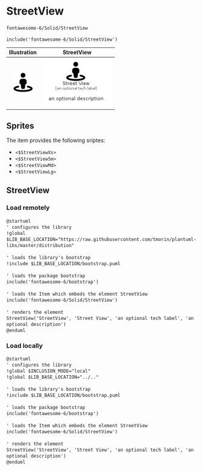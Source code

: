 # StreetView


```text
fontawesome-6/Solid/StreetView
```

```text
include('fontawesome-6/Solid/StreetView')
```



| Illustration | StreetView |
| :---: | :---: |
| ![illustration for Illustration](../../fontawesome-6/Solid/StreetView.png) | ![illustration for StreetView](../../fontawesome-6/Solid/StreetView.Local.png) |



## Sprites
The item provides the following sriptes:

- `<$StreetViewXs>`
- `<$StreetViewSm>`
- `<$StreetViewMd>`
- `<$StreetViewLg>`





## StreetView

### Load remotely
```plantuml
@startuml
' configures the library
!global $LIB_BASE_LOCATION="https://raw.githubusercontent.com/tmorin/plantuml-libs/master/distribution"

' loads the library's bootstrap
!include $LIB_BASE_LOCATION/bootstrap.puml

' loads the package bootstrap
include('fontawesome-6/bootstrap')

' loads the Item which embeds the element StreetView
include('fontawesome-6/Solid/StreetView')

' renders the element
StreetView('StreetView', 'Street View', 'an optional tech label', 'an optional description')
@enduml
```

### Load locally
```plantuml
@startuml
' configures the library
!global $INCLUSION_MODE="local"
!global $LIB_BASE_LOCATION="../.."

' loads the library's bootstrap
!include $LIB_BASE_LOCATION/bootstrap.puml

' loads the package bootstrap
include('fontawesome-6/bootstrap')

' loads the Item which embeds the element StreetView
include('fontawesome-6/Solid/StreetView')

' renders the element
StreetView('StreetView', 'Street View', 'an optional tech label', 'an optional description')
@enduml
```

